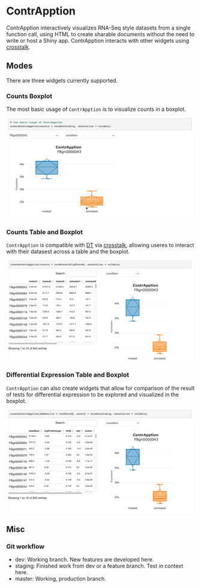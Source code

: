 # ContrApption

ContrApption interactively visualizes RNA-Seq style datasets from a single function call, using HTML to create sharable documents without the need to write or host a Shiny app. ContrApption interacts with other widgets using [crosstalk]().

## Modes

There are three widgets currently supported.

### Counts Boxplot

The most basic usage of `ContrApption` is to visualize counts in a boxplot.

<img src="misc/basic-counts.gif"/>

### Counts Table and Boxplot

`ContrApption` is compatible with [DT](https://rstudio.github.io/DT/) via [crosstalk](https://rstudio.github.io/crosstalk/), allowing useres to interact with their datasest across a table and the boxplot.

<img src="misc/interactive-counts.gif"/>

### Differential Expression Table and Boxplot

`ContrApption` can also create widgets that allow for comparison of the result of tests for differential expression to be explored and visualized in the boxplot.

<img src="misc/differential-expression.gif"/>

## Misc

### Git workflow

  - dev: Working branch. New features are developed here.
  - staging: Finished work from dev or a feature branch. Test in context here.
  - master: Working, production branch.